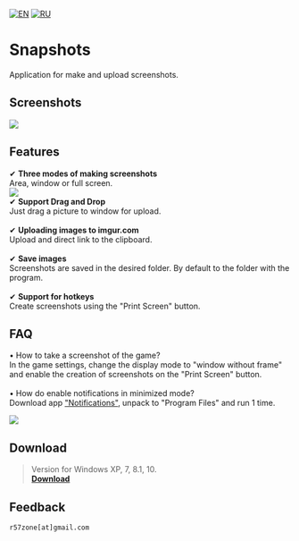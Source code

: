 [![EN](https://user-images.githubusercontent.com/9499881/33184537-7be87e86-d096-11e7-89bb-f3286f752bc6.png)](https://github.com/r57zone/Snapshots-for-Windows/blob/master/README.md) [![RU](https://user-images.githubusercontent.com/9499881/27683795-5b0fbac6-5cd8-11e7-929c-057833e01fb1.png)](https://github.com/r57zone/Snapshots-for-Windows/blob/master/README.RU.md)

# Snapshots
Application for make and upload screenshots.

## Screenshots
![](https://user-images.githubusercontent.com/9499881/65600149-a0693b80-dfb0-11e9-8e82-eacf5b7ee5fb.png)

## Features
✔ **Three modes of making screenshots**<br>
Area, window or full screen.<br>
![](https://user-images.githubusercontent.com/9499881/65174854-bfbd1180-da62-11e9-94f0-35cb252e3661.png)<br>
✔ **Support Drag and Drop**<br>
Just drag a picture to window for upload.<br><br>
✔ **Uploading images to imgur.com**<br>
Upload and direct link to the clipboard.<br><br>
✔ **Save images**<br>
Screenshots are saved in the desired folder. By default to the folder with the program.<br><br>
✔ **Support for hotkeys**<br>
Create screenshots using the "Print Screen" button.
## FAQ
• How to take a screenshot of the game?<br>
In the game settings, change the display mode to "window without frame" and enable the creation of screenshots on the "Print Screen" button.<br>
<br>
• How do enable notifications in minimized mode?<br>
Download app ["Notifications"](https://github.com/r57zone/notifications), unpack to "Program Files" and run 1 time.<br>

![](https://user-images.githubusercontent.com/9499881/65176051-13c8f580-da65-11e9-8ea1-5c0e671d7e18.png)

## Download
>Version for Windows XP, 7, 8.1, 10.<br>
**[Download](https://github.com/r57zone/Snapshots-for-Windows/releases)**

## Feedback
`r57zone[at]gmail.com`